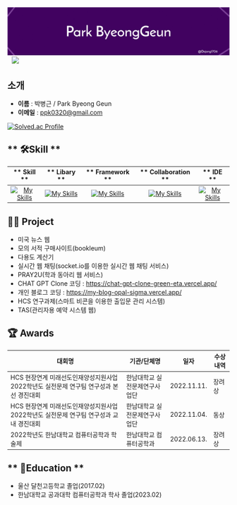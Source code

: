 <img src = "./bk_bg.png">

<a href="https://instagram.com/b_geuni">
    <img 
        src="http://img.shields.io/badge/-Instagram-black?style=flat&logo=Instagram&link=https://instagram.com/b_geuni/"
        style="height : auto; margin-left : 10px; margin-right : 10px;"/>
</a>

## **소개**
- **이름** : 박병근 / Park Byeong Geun
- **이메일** : ppk0320@gmail.com

[![Solved.ac Profile](http://mazassumnida.wtf/api/generate_badge?boj=ppk0320)](https://solved.ac/ppk0320)

## ** 🛠️Skill **

|** Skill **| ** Libary **|** Framework **|** Collaboration **|** IDE **|
| :------: | :------: | :------: | :------: | :------: |
| [![My Skills](https://skillicons.dev/icons?i=js,ts,html,css)](https://skillicons.dev) | [![My Skills](https://skillicons.dev/icons?i=tailwind,sass)](https://skillicons.dev) |[![My Skills](https://skillicons.dev/icons?i=react,nextjs)](https://skillicons.dev)|[![My Skills](https://skillicons.dev/icons?i=github,figma,discord,notion)](https://skillicons.dev)|[![My Skills](https://skillicons.dev/icons?i=vscode)](https://skillicons.dev)|

## **👨‍💻 Project**

- 미국 뉴스 웹
- 모의 서적 구매사이트(bookleum)
- 다용도 계산기
- 실시간 웹 채팅(socket.io를 이용한 실시간 웹 채팅 서비스)
- PRAY2U(학과 동아리 웹 서비스)
- CHAT GPT Clone 코딩 : https://chat-gpt-clone-green-eta.vercel.app/
- 개인 블로그 코딩 : https://my-blog-opal-sigma.vercel.app/
- HCS 연구과제(스마트 비콘을 이용한 출입문 관리 시스템)
- TAS(관리자용 예약 시스템 웹) 


## **🏆 Awards**
|    대회명   |   기관/단체명   |   일자   |   수상 내역   |
|-------------|-------------|-------------|-------------|
|   HCS 현장연계 미래선도인재양성지원사업 2022학년도 실전문제 연구팀 연구성과 본선 경진대회   |   한남대학교 실전문제연구사업단   |   2022.11.11.   |   장려상   |
|   HCS 현장연계 미래선도인재양성지원사업 2022학년도 실전문제 연구팀 연구성과 교내 경진대회   |   한남대학교 실전문제연구사업단   |   2022.11.04.   |   동상   |
|   2022학년도 한남대학교 컴퓨터공학과 학술제   |   한남대학교 컴퓨터공학과   |   2022.06.13.   |    장려상   |

## ** 🏫Education **
- 울산 달천고등학교 졸업(2017.02)
- 한남대학교 공과대학 컴퓨터공학과 학사 졸업(2023.02)




